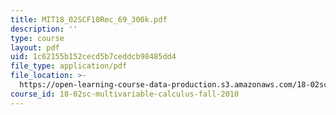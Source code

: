 ```yaml
---
title: MIT18_02SCF10Rec_69_300k.pdf
description: ''
type: course
layout: pdf
uid: 1c62155b152cecd5b7ceddcb98485dd4
file_type: application/pdf
file_location: >-
  https://open-learning-course-data-production.s3.amazonaws.com/18-02sc-multivariable-calculus-fall-2010/1c62155b152cecd5b7ceddcb98485dd4_MIT18_02SCF10Rec_69_300k.pdf
course_id: 18-02sc-multivariable-calculus-fall-2010
---
```

